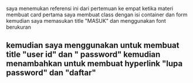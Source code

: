 saya menemukan referensi ini dari pertemuan ke empat ketika materi membuat card 
pertama saya membuat class dengan isi container dan form 
kemudian saya memasukan title "MASUK" dan menggunakan font berukuran <h2>
kemudian saya menggunakan <span> untuk membuat title "user id" dan " password"
kemudian menambahkan <a> untuk membuat hyperlink "lupa password" dan "daftar"